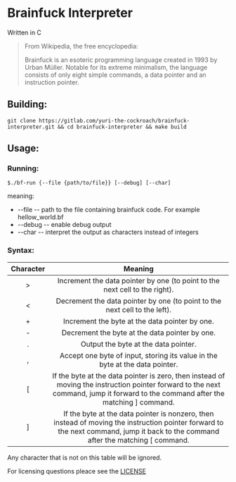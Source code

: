 # Brainfuck Interpreter

Written in C

> From Wikipedia, the free encyclopedia:
>
> Brainfuck is an esoteric programming language created in 1993 by Urban Müller. Notable for its extreme minimalism, the language consists of only eight simple commands, a data pointer and an instruction pointer.

## Building:

``git clone https://gitlab.com/yuri-the-cockroach/brainfuck-interpreter.git && cd brainfuck-interpreter && make build``

## Usage:

### Running:
``$./bf-run {--file {path/to/file}} [--debug] [--char]``

meaning:
* --file  -- path to the file containing brainfuck code. For example hellow_world.bf
* --debug -- enable debug output
* --char  -- interpret the output as characters instead of integers

### Syntax:
| Character | Meaning                                                                                                                                                                           |
|:---------:|:---------------------------------------------------------------------------------------------------------------------------------------------------------------------------------:|
| >         | Increment the data pointer by one (to point to the next cell to the right).                                                                                                       |
| <         | Decrement the data pointer by one (to point to the next cell to the left).                                                                                                        |
| +         | Increment the byte at the data pointer by one.                                                                                                                                    |
| \-        | Decrement the byte at the data pointer by one.                                                                                                                                    |
| .         | Output the byte at the data pointer.                                                                                                                                              |
| ,         | Accept one byte of input, storing its value in the byte at the data pointer.                                                                                                      |
| [         | If the byte at the data pointer is zero, then instead of moving the instruction pointer forward to the next command, jump it forward to the command after the matching ] command. |
| ]         | If the byte at the data pointer is nonzero, then instead of moving the instruction pointer forward to the next command, jump it back to the command after the matching [ command. |

Any character that is not on this table will be ignored.

For licensing questions pleace see the [LICENSE](./LICENSE.md)
